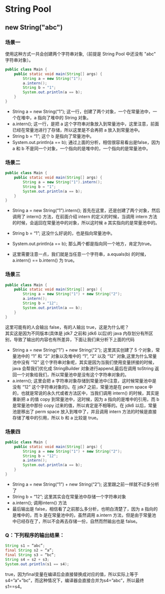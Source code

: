# String Pool
## new String("abc")
### 场景一
使用这种方式一共会创建两个字符串对象,（前提是 String Pool 中还没有 "abc" 字符串对象）。   
``` java 
public class Main { 
    public static void main(String[] args) {   
        String a = new String("1");  
        a.intern();  
        String b = "1"; 
        System.out.println(a == b); 
    }
}
```
* String a = new String(“1”); 这一行，创建了两个对象，一个在常量池中，一个在堆中，a 指向了堆中的 String 对象。
* a.intern(); 这一行，是把 a 这个字符串对象放入到常量池中，这里注意，前面已经在常量池进行了存储，所以这里是不会再把 a 放入到常量池中。
* String b = “1”; 这个 b 是指向了常量池中。
* System.out.println(a == b); 通过上面的分析，相信很容易看出是false，因为 a 和 b 不是同一个对象，一个指向的是堆中的，一个指向的是常量池中。

### 场景二
``` java
public class Main {  
    public static void main(String[] args) { 
        String a = new String("1").intern();  
        String b = "1";  
        System.out.println(a == b); 
    }
}
```
* String a = new String(“1”).intern(); 首先在这里，还是创建了两个对象，然后调用了 intern() 方法，在前面介绍 intern 的定义的时候，当调用 intern 方法的时候，会返回在常量池中的对象，所以这时候 a 其实指向的是常量池中的。

* String b = “1”; 这没什么好说的，也是指向常量池中。

* System.out.println(a == b); 那么两个都是指向同一个地方，肯定为true。

* 这里需要注意一点，我们就是当任意一个字符串，a.equals(b) 的时候，a.intern() == b.intern() 为 true。
### 场景三
``` java
public class Main { 
    public static void main(String[] args) { 
        String a = new String("1") + new String("2");   
        a.intern(); 
        String b = "12";  
        System.out.println(a == b); 
    }
}
```

这里可能有的人会输出 false，有的人输出 true，这是为什么呢？  
其实这是因为不同版本(具体是 jdk7 之前和 jdk6 以后)的 java 内存划分有所区别，导致了输出的内容也有所差异，下面让我们来分析下上面的代码

* String a = new String(“1”) + new String(“2”); 这里其实创建了 5 个对象，常量池中的 “1” 和 “2” 对象以及堆中的 “1”, “2” 以及 “12” 对象,这里为什么常量池中没有 “12” 这个字符串对象呢，其实是因为当我们使用变量拼接的时候，java 会帮我们优化成 StringBuilder 对象进行append,最后在调用 toString 返回一个对象给我们，所以常量池中是没有这个字符串对象的。
* a.intern(); 这里会把 a 字符串对象存储到常量池中(注意，这时候常量池中是没有 “12” 这个字符串对象的)。在 jdk7 之前，常量池是在 perm space 中的，也就是常说的永久代或者方法区中，当我们调用 intern() 的时候，其实是重新把 a 的值 copy 到常量池中，这时候，因为 a 指向的是堆中的引用，而 b 是常量池中那份 copy 过来的值，所以肯定是不相等的。在 jdk6 以后，常量池是移出了 perm space 放入到堆中了，并且调用 intern 方法的时候是直接存储了堆中的引用，所以 b 和 a 比较是 true。
### 场景四
``` java
public class Main {  
	public static void main(String[] args) { 
        String a = new String("1") + new String("2");
        String b = "12"; 
        a.intern();  
        System.out.println(a == b);
    }
}
```
* String a = new String(“1”) + new String(“2”); 这里跟之前一样就不过多分析了
* String b = “12”; 这里其实会在常量池中存储一个字符串对象
* a.intern(); 调用intern() 方法
* 最后输出是 false，相信看了之前那么多分析，也明白清楚了，因为 a 指向的是堆中的，而 b 是在常量池中的，虽然调用 a.intern 方法，但是由于常量池中已经存在了，所以不会再去存储一份，自然而然输出也是 false。

### Q：下列程序的输出结果：
``` java
String s1 = “abc”;
final String s2 = “a”;
final String s3 = “bc”;
String s4 = s2 + s3;
System.out.println(s1 == s4);
```

true，因为final变量在编译后会直接替换成对应的值，所以实际上等于s4=”a”+”bc”，而这种情况下，编译器会直接合并为s4=”abc”，所以最终s1==s4。